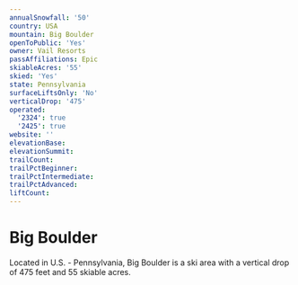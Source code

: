 ```yaml
---
annualSnowfall: '50'
country: USA
mountain: Big Boulder
openToPublic: 'Yes'
owner: Vail Resorts
passAffiliations: Epic
skiableAcres: '55'
skied: 'Yes'
state: Pennsylvania
surfaceLiftsOnly: 'No'
verticalDrop: '475'
operated:
  '2324': true
  '2425': true
website: ''
elevationBase:
elevationSummit:
trailCount:
trailPctBeginner:
trailPctIntermediate:
trailPctAdvanced:
liftCount:
---
```



# Big Boulder

Located in U.S. - Pennsylvania, Big Boulder is a ski area with a vertical drop of 475 feet and 55 skiable acres.
